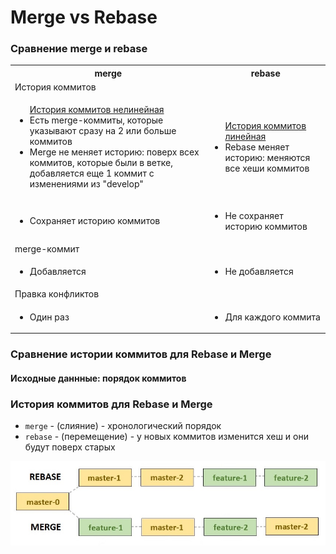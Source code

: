 # Merge vs Rebase

### Сравнение merge и rebase

<table class="half-width no-even" width="750px">
    <tr>
        <th>merge</th>
        <th>rebase</th>
    </tr>
    <tr>
        <td colspan="2" class="accent">История коммитов</td>
    </tr>
    <tr>
        <td>
            <ul>
                <u>История коммитов нелинейная</u>
                <li>Есть merge-коммиты, которые указывают сразу на 2 или больше коммитов</li>
                <li>Merge не меняет историю: поверх всех коммитов, которые были в ветке, добавляется еще 1 коммит с изменениями из "develop"</li>
            </ul>
        </td>
        <td>
            <ul>
                <u>История коммитов линейная</u>
                <li>Rebase меняет историю: меняются все хеши коммитов</li>
            </ul>
        </td>
    </tr>
    <tr>
        <td>
            <ul class="list-point">
                <li>Сохраняет историю коммитов</li>
            </ul>
        </td>
        <td>
            <ul class="list-point">
                <li>Не сохраняет историю коммитов</li>
            </ul>
        </td>
    </tr>
    <tr>
        <td colspan="2" class="accent">merge-коммит</td>
    </tr>
    <tr>
        <td>
            <ul class="list-point">
                <li>Добавляется</li>
            </ul>
        </td>
        <td>
            <ul class="list-point">
                <li>Не добавляется</li>
            </ul>
        </td>
    </tr>
    <tr>
        <td colspan="2" class="accent">Правка конфликтов</td>
    </tr>
    <tr>
        <td>
            <ul class="list-point">
                <li>Один раз</li>
            </ul>
        </td>
        <td>
            <ul class="list-point">
                <li>Для каждого коммита</li>
            </ul>
        </td>
    </tr>
</table>

### Сравнение истории коммитов для Rebase и Merge

#### Исходные даннные: порядок коммитов

<v-two>
<template v-slot:first>
<img src="../@img/commits-order.jpg" style="width: 250px" />
</template>
<template v-slot:last>

1. `master-0` - master
2. `feature-1` - feature
3. `master-1` - master
4. `feature-2` - feature
5. `master-2` - master

</template>
</v-two>

### История коммитов для Rebase и Merge
- `merge` - (слияние) - хронологический порядок
- `rebase` - (перемещение) - у новых коммитов изменится хеш и они будут поверх старых

<img src="../@img/rebase-merge.jpg" style="width: 550px" />
